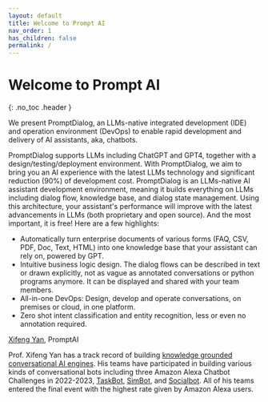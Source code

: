 ```yaml
---
layout: default
title: Welcome to Prompt AI
nav_order: 1
has_children: false
permalink: /
---
```

# Welcome to Prompt AI
{: .no_toc .header }

We present PromptDialog, an LLMs-native integrated development (IDE) and operation environment (DevOps) to enable rapid development and delivery of AI assistants, aka, chatbots.

<!-- 
When you are using Rasa Open Source, you might be disappointed by the lack of Large Language Models’ support (LLMs) and the missing of GUIs that provides low code user interface for flow design.  When you are using LLMs, you might be concerned on how to embed your own business logic in LLMs.  This is exactly what we experienced when building AI assistants for financial institutes and car manufacturers. -->

PromptDialog supports LLMs including ChatGPT and GPT4, together with a design/testing/deployment environment.  With PromptDialog, we aim to bring you an AI experience with the latest LLMs technology and significant reduction (90%) of development cost. PromptDialog is an LLMs-native AI assistant development environment, meaning it builds everything on LLMs including dialog flow, knowledge base, and dialog state management.  Using this architecture, your assistant's performance will improve with the latest advancements in LLMs (both proprietary and open source).  And the most important, it is free!  Here are a few highlights:

* Automatically turn enterprise documents of various forms (FAQ, CSV, PDF, Doc, Text, HTML) into one knowledge base that your assistant can rely on, powered by GPT.
* Intuitive business logic design. The dialog flows can be described in text or drawn explicitly, not as vague as annotated conversations or python programs anymore.  It can be displayed and shared with your team members.
* All-in-one DevOps: Design, develop and operate conversations, on premises or cloud, in one platform.
* Zero shot intent classification and entity recognition, less or even no annotation required.

[Xifeng Yan](https://sites.cs.ucsb.edu/~xyan/), PromptAI

Prof. Xifeng Yan has a track record of building [knowledge grounded conversational AI engines](https://sites.cs.ucsb.edu/~xyan/knowledgebase.html).  His teams have participated in building various kinds of conversational bots including three Amazon Alexa Chatbot Challenges in 2022-2023, [TaskBot](https://www.amazon.science/academic-engagements/amazon-launches-new-alexa-prize-taskbot-challenge), [SimBot](https://www.amazon.science/alexa-prize/simbot-challenge), and [Socialbot](https://www.amazon.science/alexa-prize/socialbot-grand-challenge/2022). All of his teams entered the final event with the highest rate given by Amazon Alexa users. 
